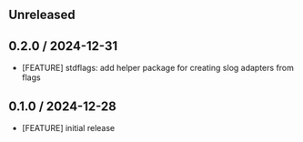## Unreleased

## 0.2.0 / 2024-12-31

* [FEATURE] stdflags: add helper package for creating slog adapters from flags

## 0.1.0 / 2024-12-28

* [FEATURE] initial release

